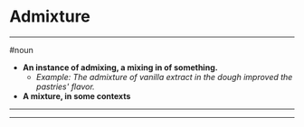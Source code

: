 # Admixture
---
#noun
- **An instance of admixing, a mixing in of something.**
	- _Example: The admixture of vanilla extract in the dough improved the pastries' flavor._
- **A mixture, in some contexts**
---
---
